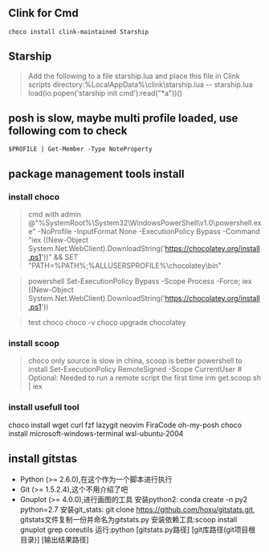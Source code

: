 ## Clink for Cmd
` choco install clink-maintained Starship `

## Starship
> Add the following to a file starship.lua and place this file in Clink scripts directory:%LocalAppData%\clink\starship.lua
> -- starship.lua
> load(io.popen('starship init cmd'):read("*a"))()


## posh is slow, maybe multi profile loaded, use following com to check
    $PROFILE | Get-Member -Type NoteProperty


## package management tools install

### install choco
> cmd with admin
@"%SystemRoot%\System32\WindowsPowerShell\v1.0\powershell.exe" -NoProfile -InputFormat None -ExecutionPolicy Bypass -Command "iex ((New-Object System.Net.WebClient).DownloadString('https://chocolatey.org/install.ps1'))" && SET "PATH=%PATH%;%ALLUSERSPROFILE%\chocolatey\bin"

> powershell
Set-ExecutionPolicy Bypass -Scope Process -Force; iex ((New-Object System.Net.WebClient).DownloadString('https://chocolatey.org/install.ps1'))

> test choco
choco -v
choco upgrade chocolatey

### install scoop
>
> choco only source is slow in china, scoop is better
> powershell to install
Set-ExecutionPolicy RemoteSigned -Scope CurrentUser # Optional: Needed to run a remote script the first time
irm get.scoop.sh | iex

### install usefull tool
choco install wget curl fzf lazygit neovim  FiraCode oh-my-posh 
choco install microsoft-windows-terminal wsl-ubuntu-2004

## install gitstas
- Python (>= 2.6.0),在这个作为一个脚本进行执行
- Git (>= 1.5.2.4),这个不用介绍了吧
- Gnuplot (>= 4.0.0),进行画图的工具
安装python2: conda create -n py2 python=2.7
安装git_stats: git clone https://github.com/hoxu/gitstats.git, gitstats文件复制一份并命名为gitstats.py
安装依赖工具:scoop install gnuplot  grep coreutils
运行:python [gitstats.py路径] [git库路径(git项目根目录)] [输出结果路径]

